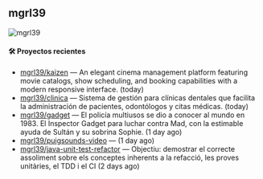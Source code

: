 ## mgrl39 
<p align="left"> <img src="https://komarev.com/ghpvc/?username=mgrbl&label=Profile%20views&color=0e75b6&style=flat" alt="mgrl39" /> </p>












#### 🛠 Proyectos recientes

- [mgrl39/kaizen](https://github.com/mgrl39/kaizen) — An elegant cinema management platform featuring movie catalogs, show scheduling, and booking capabilities with a modern responsive interface. (today)
- [mgrl39/clinica](https://github.com/mgrl39/clinica) — Sistema de gestión para clínicas dentales que facilita la administración de pacientes, odontólogos y citas médicas. (today)
- [mgrl39/gadget](https://github.com/mgrl39/gadget) — El policía multiusos se dio a conocer al mundo en 1983. El Inspector Gadget para luchar contra Mad, con la estimable ayuda de Sultán y su sobrina Sophie. (1 day ago)
- [mgrl39/puigsounds-video](https://github.com/mgrl39/puigsounds-video) —  (1 day ago)
- [mgrl39/java-unit-test-refactor](https://github.com/mgrl39/java-unit-test-refactor) — Objectiu: demostrar el correcte assoliment sobre els conceptes inherents a la refacció, les proves unitàries, el TDD i el CI (2 days ago)




